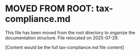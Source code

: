 # MOVED FROM ROOT: tax-compliance.md

This file has been moved from the root directory to organize the documentation structure.
File relocated on 2025-07-29.

[Content would be the full tax-compliance.md file content]